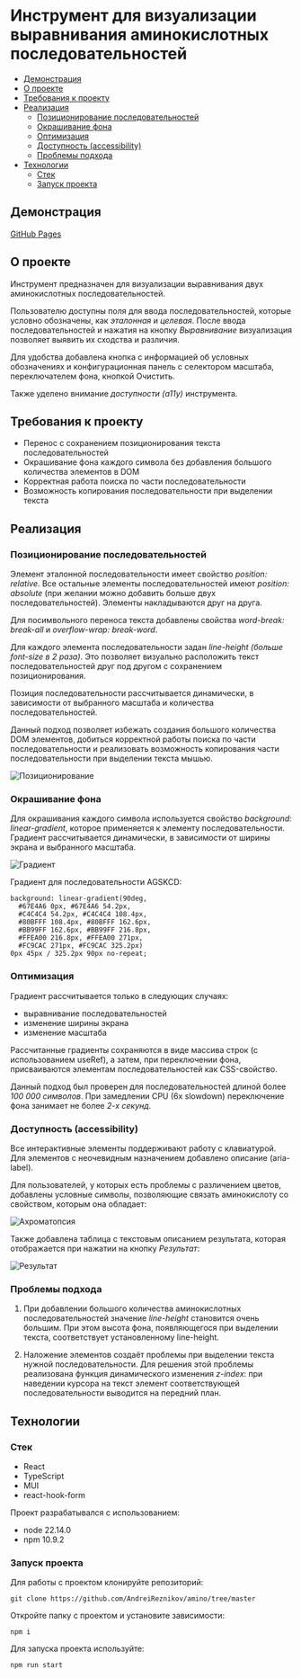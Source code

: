 # Инструмент для визуализации выравнивания аминокислотных последовательностей

- [Демонстрация](#демонстрация)
- [О проекте](#о-проекте)
- [Требования к проекту](#требования-к-проекту)
- [Реализация](#реализация)
  - [Позиционирование последовательностей](#позиционирование-последовательностей)
  - [Окрашивание фона](#окрашивание-фона)
  - [Оптимизация](#оптимизация)
  - [Доступность (accessibility)](#доступность-accessibility)
  - [Проблемы подхода](#проблемы-подхода)
- [Технологии](#технологии)
  - [Стек](#стек)
  - [Запуск проекта](#запуск-проекта)

## Демонстрация

[GitHub Pages](https://andreireznikov.github.io/amino)

## О проекте

Инструмент предназначен для визуализации выравнивания двух аминокислотных последовательностей.

Пользователю доступны поля для ввода последовательностей, которые условно обозначены, как _эталонная_ и _целевая_. После ввода последовательностей и нажатия на кнопку _Выравнивание_ визуализация позволяет выявить их сходства и различия.

Для удобства добавлена кнопка с информацией об условных обозначениях и конфигурационная панель c селектором масштаба, переключателем фона, кнопкой Очистить.

Также уделено внимание _доступности (a11y)_ инструмента.

## Требования к проекту

- Перенос с сохранением позиционирования текста последовательностей
- Окрашивание фона каждого символа без добавления большого количества элементов в DOM
- Корректная работа поиска по части последовательности
- Возможность копирования последовательности при выделении текста

## Реализация

### Позиционирование последовательностей

Элемент эталонной последовательности имеет свойство _position: relative_. Все остальные элементы последовательностей имеют _position: absolute_ (при желании можно добавить больше двух последовательностей). Элементы накладываются друг на друга.

Для посимвольного переноса текста добавлены свойства _word-break: break-all_ и _overflow-wrap: break-word_.

Для каждого элемента последовательности задан _line-height (больше font-size в 2 раза)_. Это позволяет визуально расположить текст последовательностей друг под другом с сохранением позиционирования.

Позиция последовательности рассчитывается динамически, в зависимости от выбранного масштаба и количества последовательностей.

Данный подход позволяет избежать создания большого количества DOM элементов, добиться корректной работы поиска по части последовательности и реализовать возможность копирования части последовательности при выделении текста мышью.

![Позиционирование](./readme-img/aminopostition.jpg)

### Окрашивание фона

Для окрашивания каждого символа используется свойство _background: linear-gradient_, которое применяется к элементу последовательности. Градиент рассчитывается динамически, в зависимости от ширины экрана и выбранного масштаба.

![Градиент](./readme-img/aminobackground.jpg)

Градиент для последовательности AGSKCD:

```
background: linear-gradient(90deg,
  #67E4A6 0px, #67E4A6 54.2px,
  #C4C4C4 54.2px, #C4C4C4 108.4px,
  #80BFFF 108.4px, #80BFFF 162.6px,
  #BB99FF 162.6px, #BB99FF 216.8px,
  #FFEA00 216.8px, #FFEA00 271px,
  #FC9CAC 271px, #FC9CAC 325.2px)
0px 45px / 325.2px 90px no-repeat;
```

### Оптимизация

Градиент рассчитывается только в следующих случаях:

- выравнивание последовательностей
- изменение ширины экрана
- изменение масштаба

Рассчитанные градиенты сохраняются в виде массива строк (с использованием useRef), а затем, при переключении фона, присваиваются элементам последовательностей как CSS-свойство.

Данный подход был проверен для последовательностей длиной более _100 000 символов_. При замедлении CPU (6x slowdown) переключение фона занимает не более _2-х секунд_.

### Доступность (accessibility)

Все интерактивные элементы поддерживают работу с клавиатурой. Для элементов с неочевидным назначением добавлено описание (aria-label).

Для пользователей, у которых есть проблемы с различением цветов, добавлены условные символы, позволяющие связать аминокислоту со свойством, которым она обладает:

![Ахроматопсия](./readme-img/achromatopsia.jpg "Как выглядят обозначения для пользователя с ахроматопсией")

Также добавлена таблица с текстовым описанием результата, которая отображается при нажатии на кнопку _Результат_:

![Результат](./readme-img/result.jpg)

### Проблемы подхода

1. При добавлении большого количества аминокислотных последовательностей значение _line-height_ становится очень большим. При этом высота фона, появляющегося при выделении текста, соответствует установленному line-height.

2. Наложение элементов создаёт проблемы при выделении текста нужной последовательности. Для решения этой проблемы реализована функция динамического изменения _z-index_: при наведении курсора на текст элемент соответствующей последовательности выводится на передний план.

## Технологии

### Стек

- React
- TypeScript
- MUI
- react-hook-form

Проект разрабатывался с использованием:

- node 22.14.0
- npm 10.9.2

### Запуск проекта

Для работы с проектом клонируйте репозиторий:

```
git clone https://github.com/AndreiReznikov/amino/tree/master
```

Откройте папку с проектом и установите зависимости:

```
npm i
```

Для запуска проекта используйте:

```
npm run start
```

